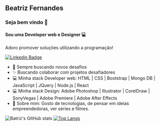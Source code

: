 ## Beatriz Fernandes
### Seja bem vindo 👋

#### Sou uma Developer web e Designer 💻<br/>
Adoro promover soluções utilizando a programação!<br/>

[![Linkedin Badge](https://img.shields.io/badge/-Beatriz-blue?style=flat-square&logo=Linkedin&logoColor=white&link=https://www.linkedin.com/in/beatriz-fernandes-7985a6202/)](https://www.linkedin.com/in/Beatriz-fernandes-7985a6202/)

- 🚀   Sempre buscando novos desafios<br/>
- ✨   Buscando colaborar com projetos desafiadores<br/>
- 💻   Minha stack Developer web: HTML | CSS | Bootstrap | Mongo DB | JavaScript | JQuery | Node.js | React<br/>
- 💻   Minha stack Design: Adobe Photoshop | Illustrator | CorelDraw | SonyVegas | Adobe Premiere | Adobe After Effects<br/>
- 💬   Sobre mim: Gosto de tecnologias, de pensar em ideias empreendedoras, ver séries e filmes.

<!-- ![Snake animation](https://github.com/Juanfernandess/GuillaumeFalourd/blob/output/github-contribution-grid-snake.svg) -->

![Batriz's GitHub stats](https://github-readme-stats.vercel.app/api?username=BeatrizFernandes&show_icons=true&theme=radical) [![Top Langs](https://github-readme-stats.vercel.app/api/top-langs/?username=anuraghazra&layout=compact&theme=radical&langs_count=4)](https://github.com/anuraghazra/github-readme-stats)

















